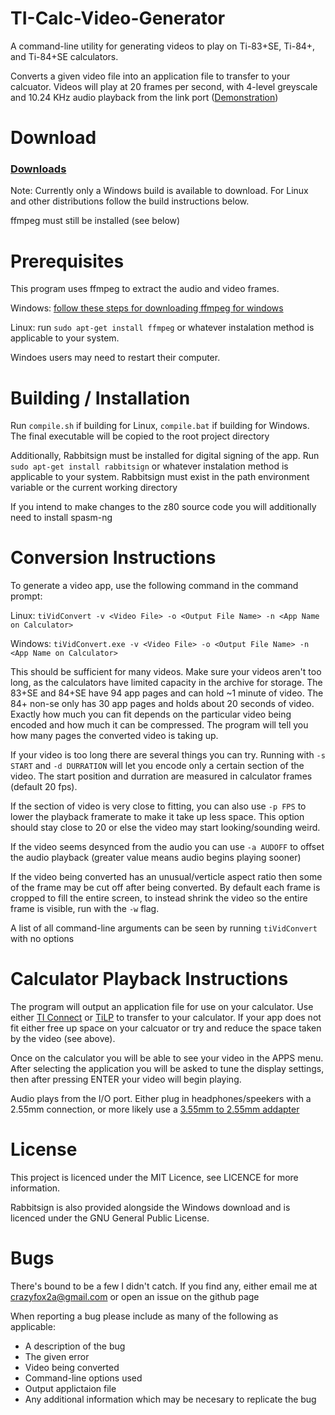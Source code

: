 # TI-Calc-Video-Generator

A command-line utility for generating videos to play on Ti-83+SE, Ti-84+, and Ti-84+SE calculators.

Converts a given video file into an application file to transfer to your calcuator.
Videos will play at 20 frames per second, with 4-level greyscale and 10.24 KHz audio playback from the link port
([Demonstration](https://www.youtube.com/watch?v=JiZ8KPonHsw))


# Download

### [Downloads](../../releases)
Note: Currently only a Windows build is available to download.
For Linux and other distributions follow the build instructions below.

ffmpeg must still be installed (see below)


# Prerequisites

This program uses ffmpeg to extract the audio and video frames.

Windows: [follow these steps for downloading ffmpeg for windows](https://www.geeksforgeeks.org/how-to-install-ffmpeg-on-windows/)

Linux: run `sudo apt-get install ffmpeg` or whatever instalation method is applicable to your system.

Windoes users may need to restart their computer.


# Building / Installation

Run `compile.sh` if building for Linux, `compile.bat` if building for Windows. The final executable will
be copied to the root project directory

Additionally, Rabbitsign must be installed for digital signing of the app.
Run `sudo apt-get install rabbitsign` or whatever instalation method is applicable to your system.
Rabbitsign must exist in the path environment variable or the current working directory

If you intend to make changes to the z80 source code you will additionally need to install spasm-ng


# Conversion Instructions

To generate a video app, use the following command in the command prompt:

Linux: `tiVidConvert -v <Video File> -o <Output File Name> -n <App Name on Calculator>`

Windows: `tiVidConvert.exe -v <Video File> -o <Output File Name> -n <App Name on Calculator>`

This should be sufficient for many videos. Make sure your videos aren't too long, as the calculators have limited
capacity in the archive for storage. The 83+SE and 84+SE have 94 app pages and can hold ~1 minute of video.
The 84+ non-se only has 30 app pages and holds about 20 seconds of video. Exactly how much you can fit depends on the
particular video being encoded and how much it can be compressed. The program will tell you how many pages the converted
video is taking up.

If your video is too long there are several things you can try. Running with `-s START` and `-d DURRATION` will let you encode only a
certain section of the video. The start position and durration are measured in calculator frames (default 20 fps).

If the section of video is very close to fitting, you can also use `-p FPS` to lower the playback framerate to make it take up less space.
This option should stay close to 20 or else the video may start looking/sounding weird.

If the video seems desynced from the audio you can use `-a AUDOFF` to offset the audio playback
(greater value means audio begins playing sooner)

If the video being converted has an unusual/verticle aspect ratio then some of the frame may be cut off after being converted.
By default each frame is cropped to fill the entire screen, to instead shrink the video so the entire frame is visible, run with the `-w` flag.

A list of all command-line arguments can be seen by running `tiVidConvert` with no options


# Calculator Playback Instructions

The program will output an application file for use on your calculator. Use either [TI Connect](https://education.ti.com/en/products/computer-software/ti-connect-sw)
or [TiLP](http://lpg.ticalc.org/prj_tilp/) to transfer to your calculator.
If your app does not fit either free up space on your calcuator or try and reduce the space taken by the video (see above).

Once on the calculator you will be able to see your video in the APPS menu. After selecting the application you will be asked to tune the display settings,
then after pressing ENTER your video will begin playing.

Audio plays from the I/O port. Either plug in headphones/speekers with a 2.55mm connection, or more likely use a [3.55mm to 2.55mm addapter](https://www.amazon.com/Vention-Adapter-Converter-Headphone-Earphone/dp/B07NSVBVQN/ref=sr_1_6?keywords=3.55%2Bto%2B2.55%2Badapter&qid=1669496659&s=electronics&sprefix=2.55%2Celectronics%2C119&sr=1-6&th=1)


# License

This project is licenced under the MIT Licence, see LICENCE for more information.

Rabbitsign is also provided alongside the Windows download and is licenced under the GNU General Public License.


# Bugs

There's bound to be a few I didn't catch. If you find any, either email me at crazyfox2a@gmail.com or open an issue on the github page

When reporting a bug please include as many of the following as applicable:
- A description of the bug
- The given error
- Video being converted
- Command-line options used
- Output applictaion file
- Any additional information which may be necesary to replicate the bug

